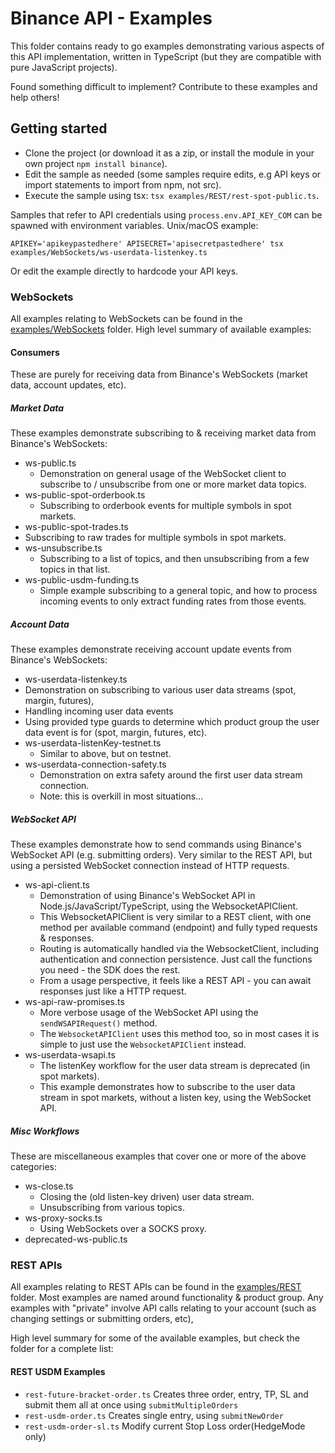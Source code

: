 # Binance API - Examples

This folder contains ready to go examples demonstrating various aspects of this API implementation, written in TypeScript (but they are compatible with pure JavaScript projects).

Found something difficult to implement? Contribute to these examples and help others!

## Getting started

- Clone the project (or download it as a zip, or install the module in your own project `npm install binance`).
- Edit the sample as needed (some samples require edits, e.g API keys or import statements to import from npm, not src).
- Execute the sample using tsx: `tsx examples/REST/rest-spot-public.ts`.

Samples that refer to API credentials using `process.env.API_KEY_COM` can be spawned with environment variables. Unix/macOS example:
```
APIKEY='apikeypastedhere' APISECRET='apisecretpastedhere' tsx examples/WebSockets/ws-userdata-listenkey.ts
```

Or edit the example directly to hardcode your API keys.

### WebSockets

All examples relating to WebSockets can be found in the [examples/WebSockets](./WebSockets/) folder. High level summary of available examples:

#### Consumers

These are purely for receiving data from Binance's WebSockets (market data, account updates, etc).

##### Market Data

These examples demonstrate subscribing to & receiving market data from Binance's WebSockets:

- ws-public.ts
  - Demonstration on general usage of the WebSocket client to subscribe to / unsubscribe from one or more market data topics.
- ws-public-spot-orderbook.ts
  - Subscribing to orderbook events for multiple symbols in spot markets.
-	ws-public-spot-trades.ts
  - Subscribing to raw trades for multiple symbols in spot markets.
- ws-unsubscribe.ts
  - Subscribing to a list of topics, and then unsubscribing from a few topics in that list.
- ws-public-usdm-funding.ts
  - Simple example subscribing to a general topic, and how to process incoming events to only extract funding rates from those events.

##### Account Data

These examples demonstrate receiving account update events from Binance's WebSockets:

-	ws-userdata-listenkey.ts
  - Demonstration on subscribing to various user data streams (spot, margin, futures),
  - Handling incoming user data events
  - Using provided type guards to determine which product group the user data event is for (spot, margin, futures, etc).
- ws-userdata-listenKey-testnet.ts
  - Similar to above, but on testnet.
- ws-userdata-connection-safety.ts
  - Demonstration on extra safety around the first user data stream connection.
  - Note: this is overkill in most situations...

##### WebSocket API

These examples demonstrate how to send commands using Binance's WebSocket API (e.g. submitting orders). Very similar to the REST API, but using a persisted WebSocket connection instead of HTTP requests.

- ws-api-client.ts
  - Demonstration of using Binance's WebSocket API in Node.js/JavaScript/TypeScript, using the WebsocketAPIClient.
  - This WebsocketAPIClient is very similar to a REST client, with one method per available command (endpoint) and fully typed requests & responses.
  - Routing is automatically handled via the WebsocketClient, including authentication and connection persistence. Just call the functions you need - the SDK does the rest.
  - From a usage perspective, it feels like a REST API - you can await responses just like a HTTP request.
- ws-api-raw-promises.ts
  - More verbose usage of the WebSocket API using the `sendWSAPIRequest()` method.
  - The `WebsocketAPIClient` uses this method too, so in most cases it is simple to just use the `WebsocketAPIClient` instead.
- ws-userdata-wsapi.ts
  - The listenKey workflow for the user data stream is deprecated (in spot markets).
  - This example demonstrates how to subscribe to the user data stream in spot markets, without a listen key, using the WebSocket API.

##### Misc Workflows

These are miscellaneous examples that cover one or more of the above categories:

- ws-close.ts
  - Closing the (old listen-key driven) user data stream.
  - Unsubscribing from various topics.
- ws-proxy-socks.ts
  - Using WebSockets over a SOCKS proxy.
- deprecated-ws-public.ts


### REST APIs

All examples relating to REST APIs can be found in the [examples/REST](./REST/) folder. Most examples are named around functionality & product group. Any examples with "private" involve API calls relating to your account (such as changing settings or submitting orders, etc),

High level summary for some of the available examples, but check the folder for a complete list:

#### REST USDM Examples

- `rest-future-bracket-order.ts` Creates three order, entry, TP, SL and submit them all at once using `submitMultipleOrders`
- `rest-usdm-order.ts` Creates single entry, using `submitNewOrder`
- `rest-usdm-order-sl.ts` Modify current Stop Loss order(HedgeMode only)
